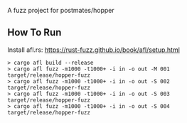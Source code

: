 A fuzz project for postmates/hopper

## How To Run

Install afl.rs: https://rust-fuzz.github.io/book/afl/setup.html

```
> cargo afl build --release
> cargo afl fuzz -m1000 -t1000+ -i in -o out -M 001 target/release/hopper-fuzz
> cargo afl fuzz -m1000 -t1000+ -i in -o out -S 002 target/release/hopper-fuzz
> cargo afl fuzz -m1000 -t1000+ -i in -o out -S 003 target/release/hopper-fuzz
> cargo afl fuzz -m1000 -t1000+ -i in -o out -S 004 target/release/hopper-fuzz
```

